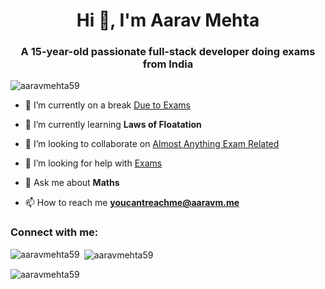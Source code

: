 <h1 align="center">Hi 👋, I'm Aarav Mehta</h1>
<h3 align="center">A 15-year-old passionate full-stack developer doing exams from India</h3>

<p align="left"> <img src="https://komarev.com/ghpvc/?username=aaravmehta59&label=People%20who%20bothered%20to%20come%20here&color=000000&style=flat-square" alt="aaravmehta59" /> </p>



- 🔭 I’m currently on a break [Due to Exams](https://en.wikipedia.org/wiki/Exam)

- 🌱 I’m currently learning **Laws of Floatation**

- 👯 I’m looking to collaborate on [Almost Anything Exam Related](https://en.wikipedia.org/wiki/Exam)

- 🤝 I’m looking for help with [Exams](https://en.wikipedia.org/wiki/Exam)

- 💬 Ask me about **Maths**

- 📫 How to reach me **youcantreachme@aaravm.me**

<h3 align="left">Connect with me:</h3>
<p align="left">
</p>

<p><img align="left" src="https://github-readme-stats.vercel.app/api/top-langs?username=aaravmehta59&show_icons=true&theme=dark&locale=en&layout=compact" alt="aaravmehta59" /></p>

<p>&nbsp;<img align="center" src="https://github-readme-stats.vercel.app/api?username=aaravmehta59&show_icons=true&theme=dark&locale=en" alt="aaravmehta59" /></p>

<p><img align="center" src="https://github-readme-streak-stats.herokuapp.com/?user=aaravmehta59&theme=dark" alt="aaravmehta59" /></p>

